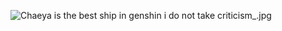 ![Chaeya is the best ship in genshin i do not take criticism_.jpg]([https://github.com/1sshi/meoww/blob/main/chaeya%20uwu%20cats.jpg](https://github.com/1sshi/1sshi/blob/main/Chaeya%20is%20the%20best%20ship%20in%20genshin%20i%20do%20not%20take%20criticism_.jpg?raw=true)](https://github.com/1sshi/1sshi/blob/main/Chaeya%20is%20the%20best%20ship%20in%20genshin%20i%20do%20not%20take%20criticism_.jpg))
